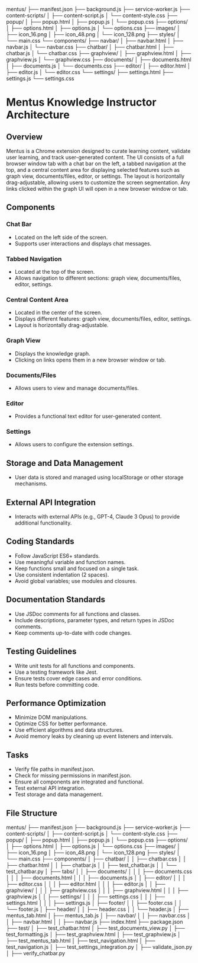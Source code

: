 mentus/
├── manifest.json
├── background.js
├── service-worker.js
├── content-scripts/
│   ├── content-script.js
│   └── content-style.css
├── popup/
│   ├── popup.html
│   ├── popup.js
│   └── popup.css
├── options/
│   ├── options.html
│   ├── options.js
│   └── options.css
├── images/
│   ├── icon_16.png
│   ├── icon_48.png
│   └── icon_128.png
├── styles/
│   └── main.css
└── components/
    ├── navbar/
    │   ├── navbar.html
    │   ├── navbar.js
    │   └── navbar.css
    ├── chatbar/
    │   ├── chatbar.html
    │   ├── chatbar.js
    │   └── chatbar.css
    ├── graphview/
    │   ├── graphview.html
    │   ├── graphview.js
    │   └── graphview.css
    ├── documents/
    │   ├── documents.html
    │   ├── documents.js
    │   └── documents.css
    ├── editor/
    │   ├── editor.html
    │   ├── editor.js
    │   └── editor.css
    └── settings/
        ├── settings.html
        ├── settings.js
        └── settings.css

# Mentus Knowledge Instructor Architecture

## Overview
Mentus is a Chrome extension designed to curate learning content, validate user learning, and track user-generated content. The UI consists of a full browser window tab with a chat bar on the left, a tabbed navigation at the top, and a central content area for displaying selected features such as graph view, documents/files, editor, or settings. The layout is horizontally drag-adjustable, allowing users to customize the screen segmentation. Any links clicked within the graph UI will open in a new browser window or tab.

## Components
### Chat Bar
- Located on the left side of the screen.
- Supports user interactions and displays chat messages.

### Tabbed Navigation
- Located at the top of the screen.
- Allows navigation to different sections: graph view, documents/files, editor, settings.

### Central Content Area
- Located in the center of the screen.
- Displays different features: graph view, documents/files, editor, settings.
- Layout is horizontally drag-adjustable.

### Graph View
- Displays the knowledge graph.
- Clicking on links opens them in a new browser window or tab.

### Documents/Files
- Allows users to view and manage documents/files.

### Editor
- Provides a functional text editor for user-generated content.

### Settings
- Allows users to configure the extension settings.

## Storage and Data Management
- User data is stored and managed using localStorage or other storage mechanisms.

## External API Integration
- Interacts with external APIs (e.g., GPT-4, Claude 3 Opus) to provide additional functionality.

## Coding Standards
- Follow JavaScript ES6+ standards.
- Use meaningful variable and function names.
- Keep functions small and focused on a single task.
- Use consistent indentation (2 spaces).
- Avoid global variables; use modules and closures.

## Documentation Standards
- Use JSDoc comments for all functions and classes.
- Include descriptions, parameter types, and return types in JSDoc comments.
- Keep comments up-to-date with code changes.

## Testing Guidelines
- Write unit tests for all functions and components.
- Use a testing framework like Jest.
- Ensure tests cover edge cases and error conditions.
- Run tests before committing code.

## Performance Optimization
- Minimize DOM manipulations.
- Optimize CSS for better performance.
- Use efficient algorithms and data structures.
- Avoid memory leaks by cleaning up event listeners and intervals.

## Tasks
- Verify file paths in manifest.json.
- Check for missing permissions in manifest.json.
- Ensure all components are integrated and functional.
- Test external API integration.
- Test storage and data management.

## File Structure
mentus/
├── manifest.json
├── background.js
├── service-worker.js
├── content-scripts/
│ ├── content-script.js
│ └── content-style.css
├── popup/
│ ├── popup.html
│ ├── popup.js
│ └── popup.css
├── options/
│ ├── options.html
│ ├── options.js
│ └── options.css
├── images/
│ ├── icon_16.png
│ ├── icon_48.png
│ └── icon_128.png
├── styles/
│ └── main.css
├── components/
│ ├── chatbar/
│ │ ├── chatbar.css
│ │ ├── chatbar.html
│ │ ├── chatbar.js
│ │ ├── test_chatbar.js
│ │ └── test_chatbar.py
│ ├── tabs/
│ │ ├── documents/
│ │ │ ├── documents.css
│ │ │ ├── documents.html
│ │ │ ├── documents.js
│ │ ├── editor/
│ │ │ ├── editor.css
│ │ │ ├── editor.html
│ │ │ ├── editor.js
│ │ ├── graphview/
│ │ │ ├── graphview.css
│ │ │ ├── graphview.html
│ │ │ ├── graphview.js
│ │ ├── settings/
│ │ │ ├── settings.css
│ │ │ ├── settings.html
│ │ │ ├── settings.js
│ ├── footer/
│ │ ├── footer.css
│ │ └── footer.js
│ ├── header/
│ │ ├── header.css
│ │ └── header.js
│ ├── mentus_tab.html
│ ├── mentus_tab.js
│ ├── navbar/
│ │ ├── navbar.css
│ │ ├── navbar.html
│ │ ├── navbar.js
├── index.html
├── package.json
├── test/
│ ├── test_chatbar.html
│ ├── test_documents_view.py
│ ├── test_formatting.js
│ ├── test_graphview.html
│ ├── test_graphview.js
│ ├── test_mentus_tab.html
│ ├── test_navigation.html
│ ├── test_navigation.js
│ ├── test_settings_integration.py
│ ├── validate_json.py
│ ├── verify_chatbar.py
